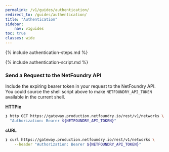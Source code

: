 ```yaml
---
permalink: /v1/guides/authentication/
redirect_to: /guides/authentication/
title: "Authentication"
sidebar:
    nav: v1guides
toc: true
classes: wide
---
```


{% include authentication-steps.md %}

{% include authentication-script.md %}

### Send a Request to the NetFoundry API

Include the expiring bearer token in your request to the NetFoundry API. You could source the shell script above to make `NETFOUNDRY_API_TOKEN` available in the current shell.

**HTTPie**

```bash
❯ http GET https://gateway.production.netfoundry.io/rest/v1/networks \
  "Authorization: Bearer ${NETFOUNDRY_API_TOKEN}"
```

**cURL**

```bash
❯ curl https://gateway.production.netfoundry.io/rest/v1/networks \
    --header "Authorization: Bearer ${NETFOUNDRY_API_TOKEN}"
```
